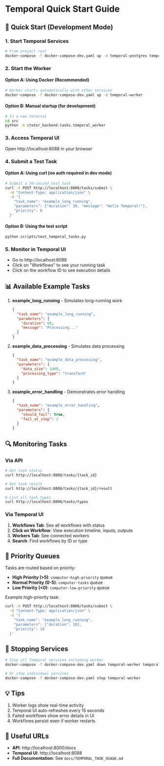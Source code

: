 # Temporal Quick Start Guide

## 🚀 Quick Start (Development Mode)

### 1. Start Temporal Services
```bash
# From project root
docker-compose -f docker-compose-dev.yaml up -d temporal-postgres temporal temporal-ui
```

### 2. Start the Worker

#### Option A: Using Docker (Recommended)
```bash
# Worker starts automatically with other services
docker-compose -f docker-compose-dev.yaml up -d temporal-worker
```

#### Option B: Manual startup (for development)
```bash
# In a new terminal
cd src
python -m ctutor_backend.tasks.temporal_worker
```

### 3. Access Temporal UI
Open http://localhost:8088 in your browser

### 4. Submit a Test Task

#### Option A: Using curl (no auth required in dev mode)
```bash
# Submit a 30-second test task
curl -X POST http://localhost:8000/tasks/submit \
  -H "Content-Type: application/json" \
  -d '{
    "task_name": "example_long_running",
    "parameters": {"duration": 30, "message": "Hello Temporal!"},
    "priority": 0
  }'
```

#### Option B: Using the test script
```bash
python scripts/test_temporal_tasks.py
```

### 5. Monitor in Temporal UI
- Go to http://localhost:8088
- Click on "Workflows" to see your running task
- Click on the workflow ID to see execution details

## 📊 Available Example Tasks

1. **example_long_running** - Simulates long-running work
   ```json
   {
     "task_name": "example_long_running",
     "parameters": {
       "duration": 60,
       "message": "Processing..."
     }
   }
   ```

2. **example_data_processing** - Simulates data processing
   ```json
   {
     "task_name": "example_data_processing", 
     "parameters": {
       "data_size": 1000,
       "processing_type": "transform"
     }
   }
   ```

3. **example_error_handling** - Demonstrates error handling
   ```json
   {
     "task_name": "example_error_handling",
     "parameters": {
       "should_fail": true,
       "fail_at_step": 2
     }
   }
   ```

## 🔍 Monitoring Tasks

### Via API
```bash
# Get task status
curl http://localhost:8000/tasks/{task_id}

# Get task result  
curl http://localhost:8000/tasks/{task_id}/result

# List all task types
curl http://localhost:8000/tasks/types
```

### Via Temporal UI
1. **Workflows Tab**: See all workflows with status
2. **Click on Workflow**: View execution timeline, inputs, outputs
3. **Workers Tab**: See connected workers
4. **Search**: Find workflows by ID or type

## 🎯 Priority Queues

Tasks are routed based on priority:
- **High Priority (>5)**: `computor-high-priority` queue
- **Normal Priority (0-5)**: `computor-tasks` queue  
- **Low Priority (<0)**: `computor-low-priority` queue

Example high-priority task:
```bash
curl -X POST http://localhost:8000/tasks/submit \
  -H "Content-Type: application/json" \
  -d '{
    "task_name": "example_long_running",
    "parameters": {"duration": 10},
    "priority": 10
  }'
```

## 🛑 Stopping Services

```bash
# Stop all Temporal services including worker
docker-compose -f docker-compose-dev.yaml down temporal-worker temporal temporal-postgres temporal-ui

# Or stop individual services
docker-compose -f docker-compose-dev.yaml stop temporal-worker
```

## 💡 Tips

1. Worker logs show real-time activity
2. Temporal UI auto-refreshes every 15 seconds
3. Failed workflows show error details in UI
4. Workflows persist even if worker restarts

## 🔗 Useful URLs

- **API**: http://localhost:8000/docs
- **Temporal UI**: http://localhost:8088
- **Full Documentation**: See `docs/TEMPORAL_TASK_USAGE.md`